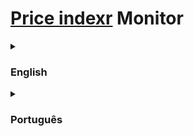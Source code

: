 # [Price indexr](https://github.com/VFLins/Price_indexr) Monitor

<details> <summary> <h3> English </h3> </summary>
  
This project is supposed to dynamically create a report for the products in a SQLite database generated by [Price indexr](https://github.com/VFLins/Price_indexr), generated from an RMarkdown document.

<h4> Requirements: </h4>

- [R](https://cran.r-project.org) (needs to be set as an environment variable if you are on Windows)
- [Pandoc](https://pandoc.org/installing.html)
    
<h4> How to use: </h4>
    
`Rscript.exe` will run the script `execute.R` that will check for the necessary dependencies, and then generate the standartized report dynamically. The path to your database needs to be given as an argument. To make this call you will need to run this on Power Shell:
    
```
# From the project folder
cd C:/.../Prind_Monitor
$DB_LOCATION = "C:/.../mydb.sqlite"

Rscript.exe ./execute.R $DB_LOCATION
```
    
There is an optional argument that can be given after the database location, and it is an integer that represents the number of months to be considered (e.g. only current month if 1), the default value is 7 (current month + 6 months before).
  
</details>



<details> <summary> <h3> Português </h3> </summary>
  
Este projeto cria um relatório dinâmicamente para dados de preços de produtos em uma base de dados SQLite gerado pelo [Price indexr](https://github.com/VFLins/Price_indexr), gerado a partir de um documento RMarkdown

<h4> Requisitos: </h4>

- [R](https://cran.r-project.org) (precisa ser definido como varável do ambiente, se estiver no Windows)
- [Pandoc](https://pandoc.org/installing.html)
    
<h4> Como usar: </h4>
    
`Rscript.exe` deve executar o script `execute.R` que vai verificar as dependências necessárias, e depois gerará o relatório padronizado dinâmicamente. O endereço para seu banco de dados deve ser dado como argumetno. A chamada no Power Shell se pareceria com:
    
```
# From the project folder
cd C:/.../Prind_Monitor
$DB_LOCATION = "C:/.../mydb.sqlite"

Rscript.exe ./execute.R $DB_LOCATION
```
    
Existe um argumento opcional que pode ser dado após o local o banco de dados, separado por um espaço. Deve ser um número inteiro que representa o número de meses a ser considerado (ex. apenas o mês atual se o valor for 1), o valor padrão é 7 (mês atual + 6 meses antes).

</details>
